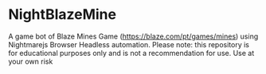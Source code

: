 # NightBlazeMine
A game bot of Blaze Mines Game (https://blaze.com/pt/games/mines)  using Nightmarejs Browser Headless automation.
Please note: this repository is for educational purposes only and is not a recommendation for use. Use at your own risk
